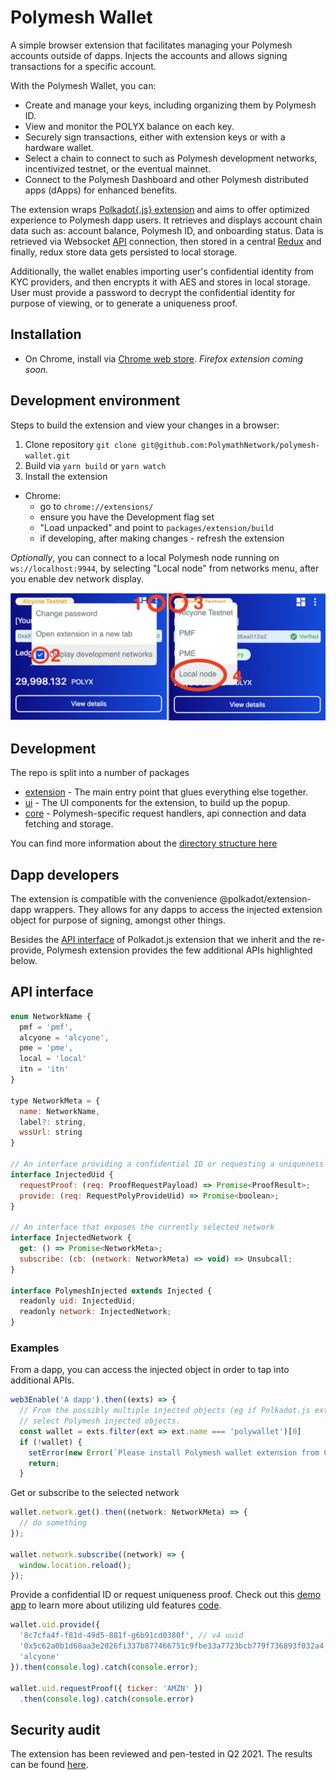 # Polymesh Wallet

A simple browser extension that facilitates managing your Polymesh accounts outside of dapps. Injects the accounts and allows signing transactions for a specific account.

With the Polymesh Wallet, you can: 
- Create and manage your keys, including organizing them by Polymesh ID. 
- View and monitor the POLYX balance on each key.
- Securely sign transactions, either with extension keys or with a hardware wallet.
- Select a chain to connect to such as Polymesh development networks, incentivized testnet, or the eventual mainnet.
- Connect to the Polymesh Dashboard and other Polymesh distributed apps (dApps) for enhanced benefits.

The extension wraps [Polkadot{.js} extension](https://github.com/polkadot-js/extension) and aims to offer optimized experience to Polymesh dapp users. It retrieves and displays account chain data such as: account balance, Polymesh ID, and onboarding status. Data is retrieved via Websocket [API](https://github.com/polkadot-js/api) connection, then stored in a central [Redux](https://redux.js.org/) and finally, redux store data gets persisted to local storage.

Additionally, the wallet enables importing user's confidential identity from KYC providers, and then encrypts it with AES and stores in local storage. User must provide a password to decrypt the confidential identity for purpose of viewing, or to generate a uniqueness proof. 

## Installation

- On Chrome, install via [Chrome web store](https://chrome.google.com/webstore/detail/polymesh-wallet/jojhfeoedkpkglbfimdfabpdfjaoolaf). _Firefox extension coming soon._

## Development environment

Steps to build the extension and view your changes in a browser:

1. Clone repository `git clone git@github.com:PolymathNetwork/polymesh-wallet.git`
1. Build via `yarn build` or `yarn watch`
2. Install the extension
  - Chrome:
    - go to `chrome://extensions/`
    - ensure you have the Development flag set
    - "Load unpacked" and point to `packages/extension/build`
    - if developing, after making changes - refresh the extension

_Optionally_, you can connect to a local Polymesh node running on `ws://localhost:9944`, by selecting "Local node" from networks menu, after you enable dev network display.

![Dev network](docs/dev-network.png)

## Development

The repo is split into a number of packages

- [extension](packages/extension/) - The main entry point that glues everything else together.
- [ui](packages/ui/) - The UI components for the extension, to build up the popup.
- [core](packages/core/) - Polymesh-specific request handlers, api connection and data fetching and storage.

You can find more information about the [directory structure here](docs/directory-structure.md)

## Dapp developers

The extension is compatible with the convenience @polkadot/extension-dapp wrappers. They allows for any dapps to access the injected extension object for purpose of signing, amongst other things.

Besides the [API interface](https://github.com/polkadot-js/extension) of Polkadot.js extension that we inherit and the re-provide, Polymesh extension provides the few additional APIs highlighted below.

## API interface

```js
enum NetworkName {
  pmf = 'pmf',
  alcyone = 'alcyone',
  pme = 'pme',
  local = 'local'
  itn = 'itn'
}

type NetworkMeta = {
  name: NetworkName,
  label?: string,
  wssUrl: string
}

// An interface providing a confidential ID or requesting a uniqueness proof.
interface InjectedUid {
  requestProof: (req: ProofRequestPayload) => Promise<ProofResult>;
  provide: (req: RequestPolyProvideUid) => Promise<boolean>;
}

// An interface that exposes the currently selected network
interface InjectedNetwork {
  get: () => Promise<NetworkMeta>;
  subscribe: (cb: (network: NetworkMeta) => void) => Unsubcall;
}

interface PolymeshInjected extends Injected {
  readonly uid: InjectedUid;
  readonly network: InjectedNetwork;
}
```

### Examples

From a dapp, you can access the injected object in order to tap into additional APIs.

```js
web3Enable('A dapp').then((exts) => {
  // From the possibly multiple injected objects (eg if Polkadot.js extension is installed as well),
  // select Polymesh injected objects.
  const wallet = exts.filter(ext => ext.name === 'polywallet')[0]
  if (!wallet) {
    setError(new Error(`Please install Polymesh wallet extension from Chrome store`));
    return;
  }
```

Get or subscribe to the selected network

```js
wallet.network.get().then((network: NetworkMeta) => {
  // do something
});

wallet.network.subscribe((network) => {
  window.location.reload();
});
```

Provide a confidential ID or request uniqueness proof. Check out this [demo app](https://polymathnetwork.github.io/mock-uid-provider/) to learn more about utilizing uId features [code]( https://github.com/PolymathNetwork/mock-uid-provider/blob/master/src/App.tsx#L134).

```js
wallet.uid.provide({
  '8c7cfa4f-f81d-49d5-881f-g6b91cd0380f', // v4 uuid
  '0x5c62a0b1d68aa3e2026fi337b877466751c9fbe33a7723bcb779f736893f032a4',
  'alcyone'
}).then(console.log).catch(console.error);

wallet.uid.requestProof({ ticker: 'AMZN' })
  .then(console.log).catch(console.error)
```

## Security audit

The extension has been reviewed and pen-tested in Q2 2021. The results can be found [here](docs/audit-may2021.pdf).